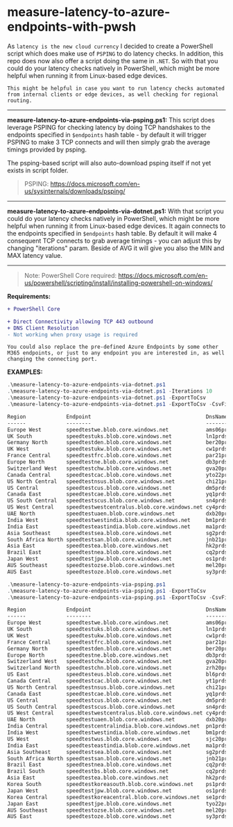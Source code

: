 # measure-latency-to-azure-endpoints-with-pwsh

As `latency is the new cloud currency` I decided to create a PowerShell script which does make use of `PSPING` to do latency checks. In addition, this repo does now also offer a script doing the same in `.NET`. So with that you could do your latency checks natively in PowerShell, which might be more helpful when running it from Linux-based edge devices.

`This might be helpful in case you want to run latency checks automated from internal clients or edge devices, as well checking for regional routing.`

---

**measure-latency-to-azure-endpoints-via-psping.ps1:** This script does leverage PSPING for checking latency by doing TCP handshakes to the endpoints specified in `$endpoints` hash table - by default it will trigger PSPING to make 3 TCP connects and will then simply grab the average timings provided by psping.

The psping-based script will also auto-download psping itself if not yet exists in script folder.
> PSPING: <https://docs.microsoft.com/en-us/sysinternals/downloads/psping/>

---

**measure-latency-to-azure-endpoints-via-dotnet.ps1:** With that script you could do your latency checks natively in PowerShell, which might be more helpful when running it from Linux-based edge devices. It again connects to the endpoints specified in `$endpoints` hash table. By default it will make 4 consequent TCP connects to grab average timings - you can adjust this by changing "iterations" param. Beside of AVG it will give you also the MIN and MAX latency value.

---

> Note: PowerShell Core required: <https://docs.microsoft.com/en-us/powershell/scripting/install/installing-powershell-on-windows/>

**Requirements:**

```diff
+ PowerShell Core

+ Direct Connectivity allowing TCP 443 outbound
+ DNS Client Resolution
- Not working when proxy usage is required
```

`You could also replace the pre-defined Azure Endpoints by some other M365 endpoints, or just to any endpoint you are interested in, as well changing the connecting port.`

**EXAMPLES:**

```powershell
.\measure-latency-to-azure-endpoints-via-dotnet.ps1
.\measure-latency-to-azure-endpoints-via-dotnet.ps1 -Iterations 10
.\measure-latency-to-azure-endpoints-via-dotnet.ps1 -ExportToCsv
.\measure-latency-to-azure-endpoints-via-dotnet.ps1 -ExportToCsv -CsvFilepath "c:\temp\results.txt"
```

```txt
Region             Endpoint                                     DnsName        RTTMin RTTAvg RTTMax RTTs                 IPAddr
------             --------                                     -------        ------ ------ ------ ----                 ------
Europe West        speedtestwe.blob.core.windows.net            ams06prdstr14a      1     13     46 {46, 3, 2, 1}        52.239.213.4
UK South           speedtestuks.blob.core.windows.net           ln1prdstr05a        9     10     10 {10, 10, 9, 9}       51.141.129.74
Germany North      speedtestden.blob.core.windows.net           ber20prdstr02a     11     34     93 {12, 21, 11, 93}     20.38.115.4
UK West            speedtestukw.blob.core.windows.net           cw1prdstr23a       12     20     30 {24, 30, 14, 12}     20.150.52.4
France Central     speedtestfrc.blob.core.windows.net           par21prdstr01a     12     17     27 {27, 13, 12, 17}     52.239.134.100
Europe North       speedtestne.blob.core.windows.net            db3prdstr11a       16     24     45 {17, 45, 17, 16}     52.239.137.4
Switzerland West   speedtestchw.blob.core.windows.net           gva20prdstr02a     22     30     49 {25, 22, 22, 49}     52.239.250.4
Canada Central     speedtestcac.blob.core.windows.net           yto22prdstr04a     97    152    305 {108, 305, 99, 97}   20.150.100.65
US North Central   speedtestnsus.blob.core.windows.net          chi21prdstr01a     99    167    244 {99, 143, 244, 182}  52.239.186.36
US Central         speedtestcus.blob.core.windows.net           dm5prdstr12a      103    118    156 {156, 104, 103, 110} 52.239.151.138
Canada East        speedtestcae.blob.core.windows.net           yq1prdstr10a      105    118    134 {112, 105, 134, 121} 20.150.1.4
US South Central   speedtestscus.blob.core.windows.net          sn4prdstr09a      112    169    292 {112, 115, 292, 157} 52.239.158.138
US West Central    speedtestwestcentralus.blob.core.windows.net cy4prdstr01a      117    204    363 {363, 171, 117, 166} 13.78.152.64
UAE North          speedtestuaen.blob.core.windows.net          dxb20prdstr02a    123    171    270 {125, 123, 270, 166} 52.239.233.228
India West         speedtestwestindia.blob.core.windows.net     bm1prdstr01a      125    175    281 {128, 281, 167, 125} 104.211.168.16
India East         speedtesteastindia.blob.core.windows.net     ma1prdstr07a      143    212    387 {387, 175, 144, 143} 52.239.135.164
Asia Southeast     speedtestsea.blob.core.windows.net           sg2prdstr02a      158    202    328 {158, 328, 165, 158} 52.163.176.16
South Africa North speedtestsan.blob.core.windows.net           jnb21prdstr01a    184    199    221 {221, 203, 184, 188} 52.239.232.36
Asia East          speedtestea.blob.core.windows.net            hk2prdstr06a      193    218    272 {196, 272, 193, 212} 52.175.112.16
Brazil East        speedtestnea.blob.core.windows.net           cq2prdstr01a      201    308    392 {201, 269, 392, 371} 191.232.216.52
Japan West         speedtestjpw.blob.core.windows.net           os1prdstr02a      234    270    368 {234, 239, 368, 238} 52.239.146.10
AUS Southeast      speedtestozse.blob.core.windows.net          mel20prdstr02a    243    289    364 {244, 306, 364, 243} 52.239.132.164
AUS East           speedtestoze.blob.core.windows.net           sy3prdstr07a      247    269    309 {309, 248, 247, 271} 52.239.130.74
```

```powershell
.\measure-latency-to-azure-endpoints-via-psping.ps1
.\measure-latency-to-azure-endpoints-via-psping.ps1 -ExportToCsv
.\measure-latency-to-azure-endpoints-via-psping.ps1 -ExportToCsv -CsvFilepath "c:\temp\results.txt"
```

```txt
Region             Endpoint                                     DnsName           RTT IPAddr
------             --------                                     -------           --- ------
Europe West        speedtestwe.blob.core.windows.net            ams06prdstr14a   0,99 52.239.213.4
UK South           speedtestuks.blob.core.windows.net           ln1prdstr05a     7,96 51.141.129.74
UK West            speedtestukw.blob.core.windows.net           cw1prdstr23a     9,62 20.150.52.4
France Central     speedtestfrc.blob.core.windows.net           par21prdstr01a  10,04 52.239.134.100
Germany North      speedtestden.blob.core.windows.net           ber20prdstr02a  10,51 20.38.115.4
Europe North       speedtestne.blob.core.windows.net            db3prdstr11a    16,81 52.239.137.4
Switzerland West   speedtestchw.blob.core.windows.net           gva20prdstr02a  20,66 52.239.250.4
Switzerland North  speedtestchn.blob.core.windows.net           zrh20prdstr02a  22,16 52.239.251.68
US East            speedtesteus.blob.core.windows.net           bl6prdstr05a    81,25 52.240.48.36
Canada Central     speedtestcac.blob.core.windows.net           yt1prdstr03a    95,44 40.85.235.62
US North Central   speedtestnsus.blob.core.windows.net          chi21prdstr01a  96,28 52.239.186.36
Canada East        speedtestcae.blob.core.windows.net           yq1prdstr10a   102,55 20.150.1.4
US Central         speedtestcus.blob.core.windows.net           dm5prdstr12a   108,47 52.239.151.138
US South Central   speedtestscus.blob.core.windows.net          sn4prdstr09a   114,75 52.239.158.138
US West Central    speedtestwestcentralus.blob.core.windows.net cy4prdstr01a   117,64 13.78.152.64
UAE North          speedtestuaen.blob.core.windows.net          dxb20prdstr02a 121,87 52.239.233.228
India Central      speedtestcentralindia.blob.core.windows.net  pn1prdstr03a   126,03 104.211.109.52
India West         speedtestwestindia.blob.core.windows.net     bm1prdstr01a   127,77 104.211.168.16
US West            speedtestwus.blob.core.windows.net           sjc20prdstr12a 140,57 52.239.228.228
India East         speedtesteastindia.blob.core.windows.net     ma1prdstr07a   144,52 52.239.135.164
Asia Southeast     speedtestsea.blob.core.windows.net           sg2prdstr02a   157,84 52.163.176.16
South Africa North speedtestsan.blob.core.windows.net           jnb21prdstr01a 183,25 52.239.232.36
Brazil East        speedtestnea.blob.core.windows.net           cq2prdstr01a   186,03 191.232.216.52
Brazil South       speedtestbs.blob.core.windows.net            cq2prdstr03a   187,05 191.233.128.42
Asia East          speedtestea.blob.core.windows.net            hk2prdstr06a   189,71 52.175.112.16
Korea South        speedtestkoreasouth.blob.core.windows.net    ps1prdstr01a   212,54 52.231.168.142
Japan West         speedtestjpw.blob.core.windows.net           os1prdstr02a   220,15 52.239.146.10
Korea Central      speedtestkoreacentral.blob.core.windows.net  se1prdstr01a   220,41 52.231.80.94
Japan East         speedtestjpe.blob.core.windows.net           tyo22prdstr02a 222,07 52.239.145.36
AUS Southeast      speedtestozse.blob.core.windows.net          mel20prdstr02a 242,57 52.239.132.164
AUS East           speedtestoze.blob.core.windows.net           sy3prdstr07a   243,37 52.239.130.74
```
